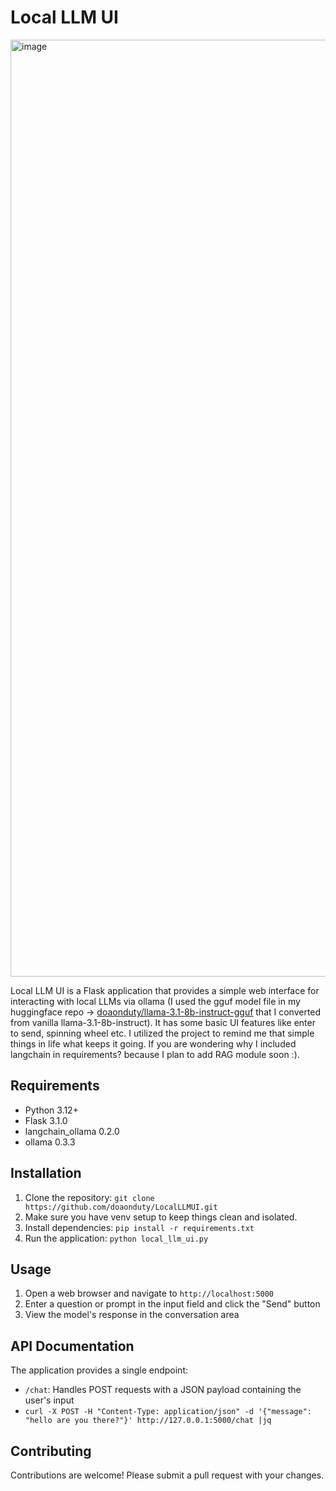 # Local LLM UI

<img width="1499" alt="image" src="https://github.com/user-attachments/assets/ab763f4e-ec58-46f7-a83f-989c7b62c34e">

Local LLM UI is a Flask application that provides a simple web interface for interacting with local LLMs via ollama (I used the gguf model file in my huggingface repo -> [doaonduty/llama-3.1-8b-instruct-gguf](https://huggingface.co/doaonduty/llama-3.1-8b-instruct-gguf/tree/main) that I converted from vanilla llama-3.1-8b-instruct). It has some basic UI features like enter to send, spinning wheel etc. I utilized the project to remind me that simple things in life what keeps it going. If you are wondering why I included langchain in requirements? because I plan to add RAG module soon :).

## Requirements

* Python 3.12+
* Flask 3.1.0
* langchain_ollama 0.2.0
* ollama 0.3.3

## Installation

1. Clone the repository: `git clone https://github.com/doaonduty/LocalLLMUI.git`
2. Make sure you have venv setup to keep things clean and isolated.
3. Install dependencies: `pip install -r requirements.txt`
4. Run the application: `python local_llm_ui.py`

## Usage

1. Open a web browser and navigate to `http://localhost:5000`
2. Enter a question or prompt in the input field and click the "Send" button
3. View the model's response in the conversation area

## API Documentation

The application provides a single endpoint:

* `/chat`: Handles POST requests with a JSON payload containing the user's input
* `curl -X POST -H "Content-Type: application/json" -d '{"message": "hello are you there?"}' http://127.0.0.1:5000/chat |jq`

## Contributing

Contributions are welcome! Please submit a pull request with your changes.
